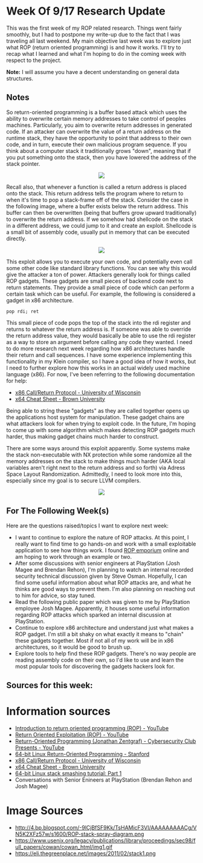 # Week Of 9/17 Research Update
This was the first week of my ROP related research. Things went fairly smoothly, but I had to postpone my write-up due to the fact that I was traveling all last weekend. My main objective last week was to explore just what ROP (return oriented programming) is and how it works. I'll try to recap what I learned and what I'm hoping to do in the coming week with respect to the project.

**Note:** I will assume you have a decent understanding on general data structures.

## Notes
So return-oriented programming is a buffer based attack which uses the ability to overwrite certain memory addresses to take control of peoples machines. Particularly, you aim to overwrite return addresses in generated code. If an attacker can overwrite the value of a return address on the runtime stack, they have the opportunity to point that address to their own code, and in turn, execute their own malicious program sequence. If you think about a computer stack it traditionally grows "down", meaning that if you put something onto the stack, then you have lowered the address of the stack pointer.

<p align="center">
  <img src ="https://eli.thegreenplace.net/images/2011/02/stack1.png" />
</p>

Recall also, that whenever a function is called a return address is placed onto the stack. This return address tells the program where to return to when it's time to pop a stack-frame off of the stack. Consider the case in the following image, where a buffer exists below the return address. This buffer can then be overwritten (being that buffers grow upward traditionally) to overwrite the return address. If we somehow had shellcode on the stack in a different address, we could jump to it and create an exploit. Shellcode is a small bit of assembly code, usually put in memory that can be executed directly.

<p align="center">
  <img src ="https://www.usenix.org/legacy/publications/library/proceedings/sec98/full_papers/cowan/cowan_html/img1.gif" />
</p>

This exploit allows you to execute your own code, and potentially even call some other code like standard library functions. You can see why this would give the attacker a ton of power. Attackers generally look for things called ROP gadgets. These gadgets are small pieces of backend code next to return statements. They provide a small piece of code which can perform a certain task which can be useful. For example, the following is considered a gadget in x86 architecture.
```
pop rdi; ret
```
This small piece of code pops the top of the stack into the rdi register and returns to whatever the return address is. If someone was able to override the return address value, they would basically be able to use the rdi register as a way to store an argument before calling any code they wanted. I need to do more research next week regarding how x86 architectures handle their return and call sequences. I have some experience implementing this functionality in my Klein compiler, so I have a good idea of how it works, but I need to further explore how this works in an actual widely used machine language (x86). For now, I've been referring to the following documentation for help:
- [x86 Call/Return Protocol - University of Wisconsin](http://pages.cs.wisc.edu/~remzi/Classes/354/Fall2012/Handouts/Handout-CallReturn.pdf)
- [x64 Cheat Sheet - Brown University](https://cs.brown.edu/courses/cs033/docs/guides/x64_cheatsheet.pdf)

Being able to string these "gadgets" as they are called together opens up the applications host system for manipulation. These gadget chains are what attackers look for when trying to exploit code. In the future, I'm hoping to come up with some algorithm which makes detecting ROP gadgets much harder, thus making gadget chains much harder to construct.

There are some ways around this exploit apparently. Some systems make the stack non-executable with NX protection while some randomize all the memory addresses on the stack to make things much harder (AKA local variables aren't right next to the return address and so forth) via Adress Space Layout Randomization. Admittedly, I need to look more into this, especially since my goal is to secure LLVM compilers.

<p align="center">
  <img src ="http://4.bp.blogspot.com/-9lCjBfSF9Kk/TsHAMicF3VI/AAAAAAAAACg/VN5K2XFz57w/s1600/ROP-stack-spray-diagram.png" />
</p>


## For The Following Week(s)
Here are the questions raised/topics I want to explore next week:
- I want to continue to explore the nature of ROP attacks. At this point, I really want to find time to go hands-on and work with a small exploitable application to see how things work. I found [ROP emporium](https://ropemporium.com/index.html) online and am hoping to work through an example or two.
- After some discussions with senior engineers at PlayStation (Josh Magee and Brendan Rehon), I'm planning to watch an internal recorded security technical discussion given by Steve Osman. Hopefully, I can find some useful information about what ROP attacks are, and what he thinks are good ways to prevent them. I'm also planning on reaching out to him for advice, so stay tuned.
- Read the following public paper which was given to me by PlayStation employee Josh Magee. Apparently, it houses some useful information regarding ROP attacks which sparked an internal discussion at PlayStation.
- Continue to explore x86 architecture and understand just what makes a ROP gadget. I'm still a bit shaky on what exactly it means to "chain" these gadgets together. Most if not all of my work will be in x86 architectures, so it would be good to brush up.
- Explore tools to help find these ROP gadgets. There's no way people are reading assembly code on their own, so I'd like to use and learn the most popular tools for discovering the gadgets hackers look for.

## Sources for this week:
Information sources
==========================
- [Introduction to return oriented programming (ROP) - YouTube](https://www.youtube.com/watch?v=yS9pGmY_xuo)
- [Return Oriented Exploitation (ROP) - YouTube](https://www.youtube.com/watch?v=5FJxC59hMRY)
- [Return-Oriented Programming (Jonathan Zentgraf) - Cybersecurity Club Presents - YouTube](https://www.youtube.com/watch?v=CbW5TYmWQNU)
- [64-bit Linux Return-Oriented Programming - Stanford](https://crypto.stanford.edu/~blynn/rop/)
- [x86 Call/Return Protocol - University of Wisconsin](http://pages.cs.wisc.edu/~remzi/Classes/354/Fall2012/Handouts/Handout-CallReturn.pdf)
- [x64 Cheat Sheet - Brown University](https://cs.brown.edu/courses/cs033/docs/guides/x64_cheatsheet.pdf)
- [64-bit Linux stack smashing tutorial: Part 1](https://blog.techorganic.com/2015/04/10/64-bit-linux-stack-smashing-tutorial-part-1/)
- Conversations with Senior Enineers at PlayStation (Brendan Rehon and Josh Magee)

Image Sources
==========================
- http://4.bp.blogspot.com/-9lCjBfSF9Kk/TsHAMicF3VI/AAAAAAAAACg/VN5K2XFz57w/s1600/ROP-stack-spray-diagram.png
- https://www.usenix.org/legacy/publications/library/proceedings/sec98/full_papers/cowan/cowan_html/img1.gif
- https://eli.thegreenplace.net/images/2011/02/stack1.png
